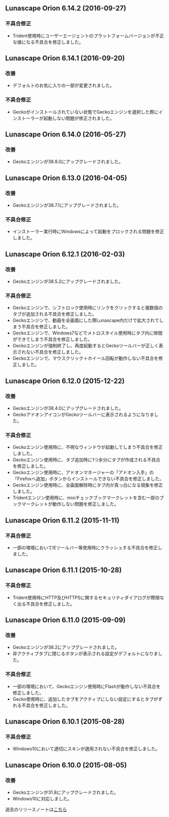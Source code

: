 ## Lunascape Orion 6.14.2 (2016-09-27)

### 不具合修正
* Trident使用時にユーザーエージェントのプラットフォームバージョンが不正な値になる不具合を修正しました。

## Lunascape Orion 6.14.1 (2016-09-20)

### 改善
* デフォルトのお気に入りの一部が変更されました。

### 不具合修正
* Geckoがインストールされていない状態でGeckoエンジンを選択した際にインストーラーが起動しない問題が修正されました。

## Lunascape Orion 6.14.0 (2016-05-27)

### 改善
* Geckoエンジンが38.8.0にアップグレードされました。

## Lunascape Orion 6.13.0 (2016-04-05)

### 改善
* Geckoエンジンが38.7.1にアップグレードされました。

### 不具合修正
* インストーラー実行時にWindowsによって起動をブロックされる問題を修正しました。

## Lunascape Orion 6.12.1 (2016-02-03)

### 改善
* Geckoエンジンが38.5.2にアップグレードされました。

### 不具合修正
* Geckoエンジンで、シフトロック使用時にリンクをクリックすると複数個のタブが追加される不具合を修正しました。
* Geckoエンジンで、動画を全画面にした際Lunascape内だけで拡大されてしまう不具合を修正しました。
* Geckoエンジンで、Windows7などでメトロスタイル使用時にタブ内に隙間ができてしまう不具合を修正しました。
* Geckoエンジンが強制終了し、再度起動するとGeckoツールバーが正しく表示されない不具合を修正しました。
* Geckoエンジンで、マウスクリック＋ホイール回転が動作しない不具合を修正しました。

## Lunascape Orion 6.12.0 (2015-12-22)

### 改善
* Geckoエンジンが38.4.0にアップグレードされました。
* GeckoアドオンアイコンがGeckoツールバーに表示されるようになりました。

### 不具合修正
* Geckoエンジン使用時に、不明なウィンドウが起動してしまう不具合を修正しました。
* Geckoエンジン使用時に、タブ追加時に1つ余分にタブが作成される不具合を修正しました。
* Geckoエンジン使用時に、アドオンマネージャーの「アドオン入手」の「Firefoxへ追加」ボタンからインストールできない不具合を修正しました。
* Geckoエンジン使用時に、全画面解除時にタブ内が真っ白になる現象を修正しました。
* Tridentエンジン使用時に、mixiチェックブックマークレットを含む一部のブックマークレットが動作しない問題を修正しました。

## Lunascape Orion 6.11.2 (2015-11-11)

### 不具合修正
* 一部の環境においてIEツールバー等使用時にクラッシュする不具合を修正しました。

## Lunascape Orion 6.11.1 (2015-10-28)

### 不具合修正
* Trident使用時にHTTP及びHTTPSに関するセキュリティダイアログが際限なく出る不具合を修正しました。

## Lunascape Orion 6.11.0 (2015-09-09)

### 改善
* Geckoエンジンが38.2にアップグレードされました。
* 非アクティブタブに閉じるボタンが表示される設定がデフォルトになりました。

### 不具合修正
* 一部の環境において、Geckoエンジン使用時にFlashが動作しない不具合を修正しました。
* Gecko使用時に、追加したタブをアクティブにしない設定にするとタブがずれる不具合を修正しました。

## Lunascape Orion 6.10.1 (2015-08-28)

### 不具合修正
* Windows10において適切にスキンが適用されない不具合を修正しました。

## Lunascape Orion 6.10.0 (2015-08-05)

### 改善
* Geckoエンジンが31.8にアップグレードされました。
* Windows10に対応しました。

過去のリリースノートは[こちら][]

[こちら]:https://blog.lunascape.jp/category/release-notes/lunascape/ "こちら"
